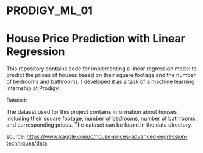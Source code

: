 # PRODIGY_ML_01

# House Price Prediction with Linear Regression
This repository contains code for implementing a linear regression model to predict the prices of houses based on their square footage and the number of bedrooms and bathrooms. I developed it as a task of a machine learning internship at Prodigy.
<br>

Dataset:

The dataset used for this project contains information about houses including their square footage, number of bedrooms, number of bathrooms, and corresponding prices. The dataset can be found in the data directory.

source:
https://www.kaggle.com/c/house-prices-advanced-regression-techniques/data
